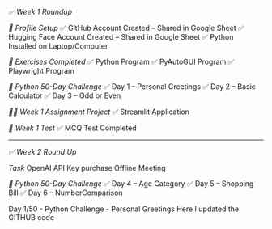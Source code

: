 *✅ Week 1 Roundup*

*🔧 Profile Setup*
✅ GitHub Account Created – Shared in Google Sheet
✅ Hugging Face Account Created – Shared in Google Sheet
✅ Python Installed on Laptop/Computer

*🧪 Exercises Completed*
✅ Python Program
✅ PyAutoGUI Program
✅ Playwright Program

*📅 Python 50-Day Challenge*
✅ Day 1 – Personal Greetings
✅ Day 2 – Basic Calculator
✅ Day 3 – Odd or Even

*🧑‍💻 Week 1 Assignment Project*
✅ Streamlit Application

*📝 Week 1 Test*
✅ MCQ Test Completed
___________________________________________

*✅ Week 2 Round Up*

*Task*
OpenAI API Key purchase
Offline Meeting 

*📅 Python 50-Day Challenge*
✅ Day 4 – Age Category
✅ Day 5 – Shopping Bill
✅ Day 6 – NumberComparison





Day 1/50 - Python Challenge - Personal Greetings
Here I updated the GITHUB code





